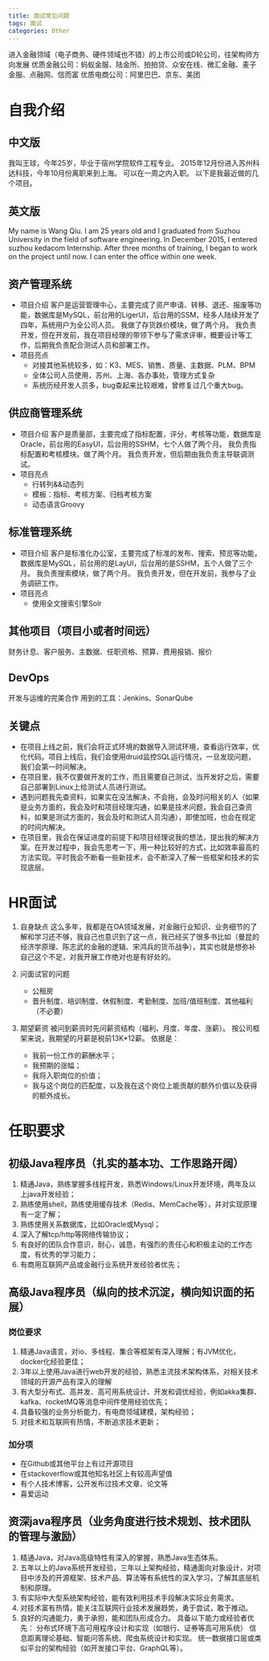 ```yaml
---
title: 面试常见问题
tags: 面试
categories: Other
---
```


进入金融领域（电子商务、硬件领域也不错）的上市公司或D轮公司，往架构师方向发展
优质金融公司：蚂蚁金服、陆金所、拍拍贷、众安在线、微汇金融、麦子金服、点融网、信而富
优质电商公司：阿里巴巴、京东、美团
<!-- more -->

# 自我介绍
## 中文版
我叫王球，今年25岁，毕业于宿州学院软件工程专业。
2015年12月份进入苏州科达科技，今年10月份离职来到上海。
可以在一周之内入职。
以下是我最近做的几个项目。

## 英文版
My name is Wang Qiu. I am 25 years old and I graduated from Suzhou University in the field of software engineering.
In December 2015, I entered suzhou kedacom Internship. After three months of training, I began to work on the project until now.
I can enter the office within one week.

## 资产管理系统
* 项目介绍
客户是运营管理中心，主要完成了资产申请、转移、退还、报废等功能，数据库是MySQL，前台用的LigerUI，后台用的SSM，经多人陆续开发了四年，系统用户为全公司人员。
我做了存货跌价模块，做了两个月。
我负责开发，但在开发前，我在项目经理的带领下参与了需求评审，概要设计等工作，后期我负责配合测试人员和部署工作。
* 项目亮点
	* 对接其他系统较多，如：K3、MES、销售、质量、主数据、PLM、BPM
	* 全体公司人员使用，苏州、上海、各办事处，管理方式复杂
	* 系统历经开发人员多，bug查起来比较艰难，曾修复过几个重大bug。

## 供应商管理系统
* 项目介绍
客户是质量部，主要完成了指标配置，评分，考核等功能，数据库是Oracle，前台用的EasyUI，后台用的SSHM，七个人做了两个月。
我负责指标配置和考核模块。做了两个月。
我负责开发，但后期由我负责主导联调测试。
* 项目亮点
	* 行转列&&动态列
	* 模板：指标、考核方案、归档考核方案
	* 动态语言Groovy

## 标准管理系统
* 项目介绍
客户是标准化办公室，主要完成了标准的发布、搜索、预览等功能，数据库是MySQL，前台用的是LayUI，后台用的是SSHM，五个人做了三个月。
我负责搜索模块，做了两个月。
我负责开发，但在开发前，我参与了业务调研工作。
* 项目亮点
	* 使用全文搜索引擎Solr

## 其他项目（项目小或者时间远）
财务计息、客户服务、主数据、任职资格、预算、费用报销、报价
 
## DevOps
开发与运维的完美合作
用到的工具：Jenkins、SonarQube

## 关键点
* 在项目上线之前，我们会将正式环境的数据导入测试环境，查看运行效率，优化代码。项目上线后，我们会使用druid监控SQL运行情况，一旦发现问题，我们会第一时间解决。
* 在项目里，我不仅要做开发的工作，而且需要自己测试，当开发好之后，需要自己部署到Linux上给测试人员进行测试。
* 遇到问题我先查资料，如果实在没法解决，不会拖，会及时问相关的人（如果是业务方面的，我会及时和项目经理沟通，如果是技术问题，我会自己查资料，如果是测试方面的，我会及时和测试人员沟通），即使加班，也会在规定的时间内解决。
* 在项目里，我会在保证进度的前提下和项目经理说我的想法，提出我的解决方案。在开发过程中，我会先思考一下，用一种比较好的方式，比如效率最高的方法实现。平时我会不断看一些新技术，会不断深入了解一些框架和技术的实现底层。

# HR面试
1. 自身缺点
这么多年，我都是在OA领域发展，对金融行业知识、业务细节的了解和学习还不够，我自己也意识到了这一点，我已经买了很多书比如（曼昆的经济学原理、陈志武的金融的逻辑、宋鸿兵的货币战争），其实也就是想弥补自己这个不足，对我开展工作绝对也是有好处的。

2. 问面试官的问题
    * 公租房
    * 晋升制度、培训制度、休假制度、考勤制度、加班/值班制度、其他福利（不必要）

3. 期望薪资
被问到薪资时先问薪资结构（福利、月度、年度、涨薪）。
按公司框架来说，我期望的月薪是税前13K*12薪。
依据是：
    * 我前一份工作的薪酬水平；
    * 我预期的涨幅；
    * 我将入职岗位的价值；
    * 我与这个岗位的匹配度，以及我在这个岗位上能贡献的额外价值以及获得的额外成长。
    
    
# 任职要求

## 初级Java程序员（扎实的基本功、工作思路开阔）
1. 精通Java，熟练掌握多线程开发，熟悉Windows/Linux开发环境，两年及以上java开发经验；
2. 熟练使用shell，熟练使用缓存技术（Redis、MemCache等），并对实现原理有一定了解；
3. 熟练使用关系数据库，比如Oracle或Mysql；
4. 深入了解tcp/http等网络传输协议；
5. 有良好的团队合作意识，耐心，诚恳，有强烈的责任心和积极主动的工作态度，有优秀的学习能力；
6. 有商用互联网产品或金融行业系统开发经验者优先；

## 高级Java程序员（纵向的技术沉淀，横向知识面的拓展）

### 岗位要求
1. 精通Java语言，对io、多线程、集合等框架有深入理解；有JVM优化，docker化经验更佳；
2. 3年以上使用Java进行web开发的经验，熟悉主流技术架构体系，对相关技术领域的开源产品有深入的理解
3. 有大型分布式、高并发、高可用系统设计、开发和调优经验，例如akka集群、kafka、rocketMQ等消息中间件使用经验优先；
4. 具备较强的业务分析能力，有电商领域建模，架构经验；
5. 对技术和互联网有热情，不断追求技术更新；

### 加分项
* 在Github或其他平台上有过开源项目
* 在stackoverflow或其他知名社区上有较高声望值
* 有个人技术博客，公开发布过技术文章、论文等
* 喜爱运动

## 资深java程序员（业务角度进行技术规划、技术团队的管理与激励）

1. 精通Java，对Java高级特性有深入的掌握，熟悉Java生态体系。
2. 五年以上的Java系统开发经验，三年以上架构经验，精通面向对象设计，对项目中涉及的开源框架、技术产品、算法等有系统性的深入学习，了解其底层机制和原理。
3. 有实际中大型系统架构经验，能有效利用技术手段解决实际业务需求。
4. 对技术富有热情，能关注互联网行业技术发展趋势，勇于尝试，敢于推动。
5. 良好的沟通能力，勇于承担，能和团队形成合力。
具备以下能力或经验者优先：
    分布式环境下高可用程序设计和实现（如银行、证券等高可用系统）
    信息距离理论基础、智能问答系统、爬虫系统设计和实现。
    统一数据接口层或类似平台的架构经验（如开发接口平台、GraphQL等）。